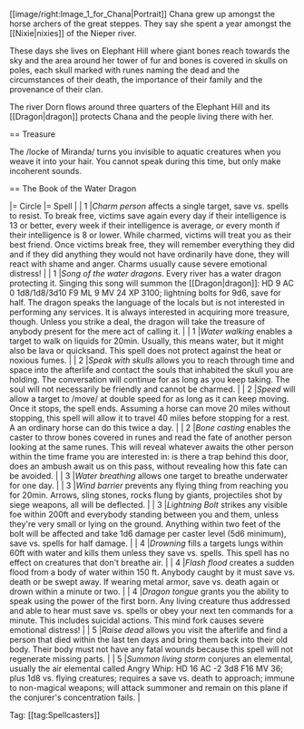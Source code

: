 [[image/right:Image_1_for_Chana|Portrait]]
Chana grew up amongst the horse archers of the great steppes. They say she spent a year amongst the [[Nixie|nixies]] of the Nieper river.

These days she lives on Elephant Hill where giant bones reach towards the sky and the area around her tower of fur and bones is covered in skulls on poles, each skull marked with runes naming the dead and the circumstances of their death, the importance of their family and the provenance of their clan.

The river Dorn flows around three quarters of the Elephant Hill and its [[Dragon|dragon]] protects Chana and the people living there with her.

== Treasure

The /locke of Miranda/ turns you invisible to aquatic creatures when you weave it into your hair. You cannot speak during this time, but only make incoherent sounds.

== The Book of the Water Dragon

|= Circle |= Spell |
| 1 |*Charm person* affects a single target, save vs. spells to resist. To break free, victims save again every day if their intelligence is 13 or better, every week if their intelligence is average, or every month if their intelligence is 8 or lower. While charmed, victims will treat you as their best friend. Once victims break free, they will remember everything they did and if they did anything they would not have ordinarily have done, they will react with shame and anger. Charms usually cause severe emotional distress! |
| 1 |*Song of the water dragons*. Every river has a water dragon protecting it. Singing this song will summon the [[Dragon|dragon]]: HD 9 AC 0 1d8/1d8/3d10 F9 ML 9 MV 24 XP 3100; lightning bolts for 9d6, save for half. The dragon speaks the language of the locals but is not interested in performing any services. It is always interested in acquiring more treasure, though. Unless you strike a deal, the dragon will take the treasure of anybody present for the mere act of calling it. |
| 1 |*Water walking* enables a target to walk on liquids for 20min. Usually, this means water, but it might also be lava or quicksand. This spell does not protect against the heat or noxious fumes. |
| 2 |*Speak with skulls* allows you to reach through time and space into the afterlife and contact the souls that inhabited the skull you are holding. The conversation will continue for as long as you keep taking. The soul will not necessarily be friendly and cannot be charmed. |
| 2 |*Speed* will allow a target to /move/ at double speed for as long as it can keep moving. Once it stops, the spell ends. Assuming a horse can move 20 miles without stopping, this spell will allow it to travel 40 miles before stopping for a rest. A an ordinary horse can do this twice a day. |
| 2 |*Bone casting* enables the caster to throw bones covered in runes and read the fate of another person looking at the same runes. This will reveal whatever awaits the other person within the time frame you are interested in: is there a trap behind this door, does an ambush await us on this pass, without revealing how this fate can be avoided. |
| 3 |*Water breathing* allows one target to breathe underwater for one day. |
| 3 |*Wind barrier* prevents any flying thing from reaching you for 20min. Arrows, sling stones, rocks flung by giants, projectiles shot by siege weapons, all will be deflected. |
| 3 |*Lightning Bolt* strikes any visible foe within 200ft and everybody standing between you and them, unless they're very small or lying on the ground. Anything within two feet of the bolt will be affected and take 1d6 damage per caster level (5d6 minimum), save vs. spells for half damage. |
| 4 |*Drowning* fills a targets lungs within 60ft with water and kills them unless they save vs. spells. This spell has no effect on creatures that don't breathe air. |
| 4 |*Flash flood* creates a sudden flood from a body of water within 150 ft. Anybody caught by it must save vs. death or be swept away. If wearing metal armor, save vs. death again or drown within a minute or two. |
| 4 |*Dragon tongue* grants you the ability to speak using the power of the first born. Any living creature thus addressed and able to hear must save vs. spells or obey your next ten commands for a minute. This includes suicidal actions. This mind fork causes severe emotional distress! |
| 5 |*Raise dead* allows you visit the afterlife and find a person that died within the last ten days and bring them back into their old body. Their body must not have any fatal wounds because this spell will not regenerate missing parts. |
| 5 |*Summon living storm* conjures an elemental, usually the air elemental called Angry Whip: HD 16 AC -2 3d8 F16 MV 36; plus 1d8 vs. flying creatures; requires a save vs. death to approach; immune to non-magical weapons; will attack summoner and remain on this plane if the conjurer's concentration fails. |

Tag: [[tag:Spellcasters]]
